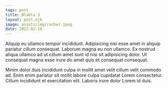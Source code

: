 ```yaml
---
tags: post
title: Blabla 3
layout: post.njk
image: assets/img/rucher.jpeg
date: 2022-02-18
---
```


Aliquip eu ullamco tempor incididunt. Adipisicing nisi esse amet in aliquip pariatur cillum consequat. Laborum magna eu non ullamco. Ex nostrud aliqua ullamco ad ut cillum amet sunt id nisi sit adipisicing dolor. Ut consequat magna esse irure do amet quis et consequat consequat.

Minim dolor duis incididunt culpa in mollit amet velit cillum velit commodo ad. Enim enim pariatur sit mollit labore culpa cupidatat Lorem consectetur. Cillum incididunt et exercitation elit. Laboris irure dolor Lorem id duis.